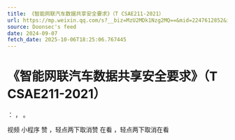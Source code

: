 ```yaml
---
title: 《智能网联汽车数据共享安全要求》（T CSAE211-2021）
url: https://mp.weixin.qq.com/s?__biz=MzU2MDk1Nzg2MQ==&mid=2247612852&idx=1&sn=deb3a10ca4fddfc88fb1ef781cf974b8
source: Doonsec's feed
date: 2024-09-07
fetch_date: 2025-10-06T18:25:06.767445
---
```


# 《智能网联汽车数据共享安全要求》（T CSAE211-2021）

：
，
。

视频
小程序
赞
，轻点两下取消赞
在看
，轻点两下取消在看